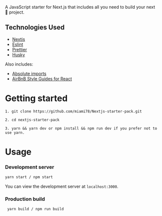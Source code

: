   A JavaScript starter for Next.js that includes all you need to build your next 🦄 project.

  ## Technologies Used

  - [Nextjs](https://nextjs.org/)
  - [Eslint](https://eslint.org/)
  - [Prettier](https://prettier.io/)
  - [Husky](https://typicode.github.io/husky/#/)

  Also includes: 
  - [Absolute imports](https://nextjs.org/docs/advanced-features/module-path-aliases)
  - [AirBnB Style Guides for React](https://github.com/airbnb/javascript/tree/master/react)

# Getting started

```
1. git clone https://github.com/miami78/Nextjs-starter-pack.git

2. cd nextjs-starter-pack

3. yarn && yarn dev or npm install && npm run dev if you prefer not to use yarn.

```
# Usage

### Development server

```bash
yarn start / npm start
```
You can view the development server at `localhost:3000`.

### Production build

```bash
 yarn build / npm run build
```

